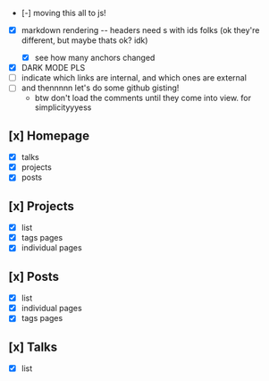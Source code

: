 
- [-] moving this all to js!
- [x] markdown rendering -- headers need <a>s with ids folks (ok they're different, but maybe thats ok? idk)
  - [x] see how many anchors changed

- [x] DARK MODE PLS
- [ ] indicate which links are internal, and which ones are external
- [ ] and thennnnn let's do some github gisting!
  - btw don't load the comments until they come into view. for simplicityyyess

## [x] Homepage
- [x] talks
- [x] projects
- [x] posts

## [x] Projects
- [x] list
- [x] tags pages
- [x] individual pages

## [x] Posts
- [x] list
- [x] individual pages
- [x] tags pages

## [x] Talks
- [x] list
